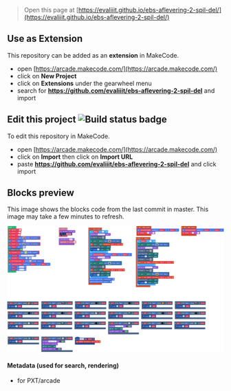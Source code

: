  


> Open this page at [https://evaliiit.github.io/ebs-aflevering-2-spil-del/](https://evaliiit.github.io/ebs-aflevering-2-spil-del/)

## Use as Extension

This repository can be added as an **extension** in MakeCode.

* open [https://arcade.makecode.com/](https://arcade.makecode.com/)
* click on **New Project**
* click on **Extensions** under the gearwheel menu
* search for **https://github.com/evaliiit/ebs-aflevering-2-spil-del** and import

## Edit this project ![Build status badge](https://github.com/evaliiit/ebs-aflevering-2-spil-del/workflows/MakeCode/badge.svg)

To edit this repository in MakeCode.

* open [https://arcade.makecode.com/](https://arcade.makecode.com/)
* click on **Import** then click on **Import URL**
* paste **https://github.com/evaliiit/ebs-aflevering-2-spil-del** and click import

## Blocks preview

This image shows the blocks code from the last commit in master.
This image may take a few minutes to refresh.

![A rendered view of the blocks](https://github.com/evaliiit/ebs-aflevering-2-spil-del/raw/master/.github/makecode/blocks.png)

#### Metadata (used for search, rendering)

* for PXT/arcade
<script src="https://makecode.com/gh-pages-embed.js"></script><script>makeCodeRender("{{ site.makecode.home_url }}", "{{ site.github.owner_name }}/{{ site.github.repository_name }}");</script>

